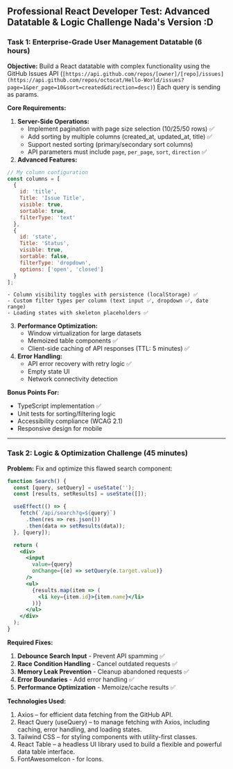 
## Professional React Developer Test: Advanced Datatable \& Logic Challenge Nada's Version :D

### Task 1: Enterprise-Grade User Management Datatable (6 hours)

**Objective:** Build a React datatable with complex functionality using the GitHub Issues API (`[https://api.github.com/repos/[owner]/[repo]/issues](https://api.github.com/repos/octocat/Hello-World/issues?page=1&per_page=10&sort=created&direction=desc)`) Each query is sending as params.

**Core Requirements:**
1. **Server-Side Operations:**
    - Implement pagination with page size selection (10/25/50 rows) ✅
    - Add sorting by multiple columns (created_at, updated_at, title) ✅
    - Support nested sorting (primary/secondary sort columns) 
    - API parameters must include `page`, `per_page`, `sort`, `direction` ✅
2. **Advanced Features:**

```jsx
// My column configuration
const columns = [
  { 
    id: 'title', 
    Title: 'Issue Title',
    visible: true,
    sortable: true,
    filterType: 'text'
  },
  {
    id: 'state',
    Title: 'Status',
    visible: true,
    sortable: false,
    filterType: 'dropdown',
    options: ['open', 'closed']
  }
];
```

    - Column visibility toggles with persistence (localStorage) ✅
    - Custom filter types per column (text input ✅, dropdown ✅, date range) 
    - Loading states with skeleton placeholders ✅
3. **Performance Optimization:**
    - Window virtualization for large datasets
    - Memoized table components ✅
    - Client-side caching of API responses (TTL: 5 minutes) ✅
4. **Error Handling:**
    - API error recovery with retry logic ✅
    - Empty state UI
    - Network connectivity detection

**Bonus Points For:**

- TypeScript implementation ✅
- Unit tests for sorting/filtering logic
- Accessibility compliance (WCAG 2.1)
- Responsive design for mobile

---

### Task 2: Logic \& Optimization Challenge (45 minutes)

**Problem:** Fix and optimize this flawed search component:

```jsx
function Search() {
  const [query, setQuery] = useState('');
  const [results, setResults] = useState([]);

  useEffect(() => {
    fetch(`/api/search?q=${query}`)
      .then(res => res.json())
      .then(data => setResults(data));
  }, [query]);

  return (
    <div>
      <input 
        value={query}
        onChange={(e) => setQuery(e.target.value)}
      />
      <ul>
        {results.map(item => (
          <li key={item.id}>{item.name}</li>
        ))}
      </ul>
    </div>
  );
}
```

**Required Fixes:**

1. **Debounce Search Input** - Prevent API spamming ✅
2. **Race Condition Handling** - Cancel outdated requests ✅
3. **Memory Leak Prevention** - Cleanup abandoned requests ✅
4. **Error Boundaries** - Add error handling ✅
5. **Performance Optimization** - Memoize/cache results ✅


**Technologies Used:**
1. Axios – for efficient data fetching from the GitHub API.
2. React Query (useQuery) – to manage fetching with Axios, including caching, error handling, and loading states.
3. Tailwind CSS – for styling components with utility-first classes.
4. React Table – a headless UI library used to build a flexible and powerful data table interface.
5. FontAwesomeIcon - for Icons.

